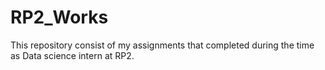 # RP2_Works
This repository consist of my assignments that completed during the time as Data science intern at RP2.
